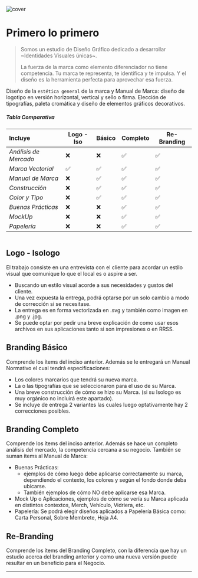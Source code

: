 ![cover](../../servicios/mdimg/branding-cover.webp)
# Primero lo primero
>Somos un estudio de Diseño Gráfico dedicado a desarrollar ~Identidades Visuales únicas~.
>
 >La fuerza de la marca como elemento diferenciador no tiene competencia. Tu marca te representa, te identifica y te impulsa. Y el diseño es la herramienta perfecta para aprovechar esa fuerza.


Diseño de la `estética general` de la marca y Manual de Marca: diseño de logotipo en versión horizontal, vertical y sello o firma. Elección de tipografías, paleta cromática y diseño de elementos gráficos decorativos.


##### Tabla Comparativa
Incluye               |Logo - Iso    | Básico         | Completo     | Re-Branding
|:--------------------|--------------|----------------|--------------|-------------
|*Análisis de Mercado*|     ❌      |     ❌         | ✅          | ✅
|*Marca Vectorial*    |     ✅      |     ✅         | ✅          | ✅
|*Manual de Marca*    |     ❌      |     ✅         | ✅          | ✅
|*Construcción*       |     ❌      |     ✅         | ✅          | ✅
|*Color y Tipo*       |     ❌      |     ✅         | ✅          | ✅
|*Buenas Prácticas*   |     ❌      |     ❌         | ✅          | ✅
|*MockUp*             |     ❌      |     ❌         | ✅          | ✅
|*Papelería*          |     ❌      |     ❌         | ✅          | ✅


![]()




 ## Logo - Isologo
 El trabajo consiste en una entrevista con el cliente para acordar un estilo visual que comunique lo que el local es o aspire a ser.
 * Buscando un estilo visual acorde a sus necesidades y gustos del cliente.
 * Una vez expuesta la entrega, podrá optarse por un solo cambio a modo de corrección si se necesitase.
 * La entrega es en forma vectorizada en .svg y también como imagen en .png y .jpg.
 * Se puede optar por pedir una breve explicación de como usar esos archivos en sus aplicaciones tanto si son impresiones o en RRSS.


## Branding Básico
Comprende los ítems del inciso anterior.
Además se le entregará un Manual Normativo el cual tendrá especificaciones:
* Los colores marcarios que tendrá su nueva marca.
* La o las tipografías que se seleccionaron para el uso de su Marca.
* Una breve construcción de cómo se hizo su Marca. (si su Isologo es muy orgánico no incluirá este apartado).
* Se incluye de entrega 2 variantes las cuales luego optativamente hay 2 correcciones posibles.


## Branding Completo
Comprende los ítems del inciso anterior.
Además se hace un completo análisis del mercado, la competencia cercana a su negocio.
También se suman items al Manual de Marca:
* Buenas Prácticas:
  * ejemplos de cómo luego debe aplicarse correctamente su marca, dependiendo el contexto, los colores y según el fondo donde deba ubicarse.
  * También ejemplos de cómo NO debe aplicarse esa Marca.
* Mock Up o Aplicaciones, ejemplos de cómo se vería su Marca aplicada en distintos contextos, Merch, Vehículo, Vidriera, etc.
* Papelería: Se podrá elegir diseños aplicados a Papelería Básica como: Carta Personal, Sobre Membrete, Hoja A4.


## Re-Branding
Comprende los ítems del Branding Completo, con la diferencia que hay un estudio acerca del branding anterior y como una nueva versión puede resultar en un beneficio para el Negocio.

----